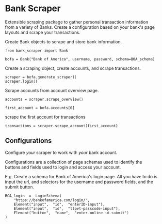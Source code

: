 
# Bank Scraper
Extensible scraping package to gather personal transaction information from a variety of Banks. Create a configuration based on your bank's page layouts and scrape your transactions.

Create Bank objects to scrape and store bank information.

    from bank_scraper import Bank
    	
    bofa = Bank("Bank of America", username, password, schema=BOA_schema)

Create a scraping object, create accounts, and scrape transactions.

    scraper = bofa.generate_scraper()
    scraper.login()

Scrape accounts from account overview page.
	  

    accounts = scraper.scrape_overview() 

    first_account = bofa.accounts[0]

scrape the first account for transactions

    transactions = scraper.scrape_account(first_account)  

## Configurations
Configure *your* scraper to work with *your* bank account.

Configurations are a collection of page schemas used to identify the buttons and fields used to login and access your account. 

E.g. Create a schema for Bank of America's login page. All you have to do is input the url, and selectors for the username and password fields, and the submit button.

    BOA_login  =  LoginSchema(
	    "https://bankofamerica.com/login/",
	    Element("input",  "id",  "enterID-input"),
	    Element("input",  "id",  "tlpvt-passcode-input"),
	    Element("button",  "name",  "enter-online-id-submit")
    )
